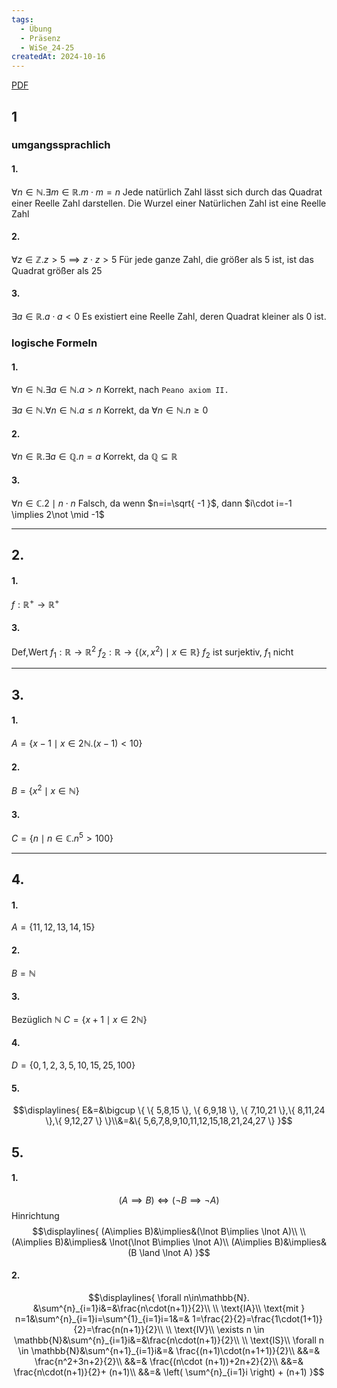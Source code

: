 ```yaml
---
tags:
  - Übung
  - Präsenz
  - WiSe_24-25
createdAt: 2024-10-16
---
```

[PDF](Uebung_00.pdf)

## 1
### umgangssprachlich
#### 1.
$\forall n\in\mathbb{N}. \exists m\in\mathbb{R}. m\cdot m=n$
Jede natürlich Zahl lässt sich durch das Quadrat einer Reelle Zahl darstellen.
Die Wurzel einer Natürlichen Zahl ist eine Reelle Zahl

#### 2.
$\forall z\in\mathbb{Z}. z>5\implies z\cdot z>5$
Für jede ganze Zahl, die größer als $5$ ist, ist das Quadrat größer als $25$

#### 3.
$\exists a\in\mathbb{R}. a\cdot a<0$
Es existiert eine Reelle Zahl, deren Quadrat kleiner als $0$ ist.

### logische Formeln
#### 1.
$\forall n\in\mathbb{N}. \exists a\in\mathbb{N}. a>n$
Korrekt, nach `Peano axiom II.` 

$\exists a\in\mathbb{N}. \forall n\in\mathbb{N}. a\leq n$
Korrekt, da $\forall n\in\mathbb{N}. n\geq 0$
#### 2.
$\forall n\in\mathbb{R}. \exists a\in\mathbb{Q}. n=a$
Korrekt, da $\mathbb{Q}\subseteq \mathbb{R}$

#### 3.
$\forall n\in\mathbb{C}. 2\mid n\cdot n$
Falsch, da wenn $n=i=\sqrt{ -1 }$, dann $i\cdot i=-1 \implies 2\not \mid -1$

---
## 2.
#### 1.
$f:\mathbb{R}^+ \to \mathbb{R}^{+}$

#### 3.
Def,Wert $f_{1}: \mathbb{R}\to \mathbb{R}^2$
$f_{2}: \mathbb{R}\to \{ (x,x^{2})\mid x \in\mathbb{R} \}$
$f_{2}$ ist surjektiv, $f_{1}$ nicht

---
## 3.
#### 1.
$A=\{ x - 1\mid x \in 2\mathbb{N}. (x-1)<10 \}$

#### 2.
$B=\{ x^2 \mid x \in \mathbb{N} \}$

#### 3.
$C=\{ n \mid n \in \mathbb{C}. n^5 > 100 \}$

---
## 4.
#### 1.
$A =\{ 11,12,13,14,15 \}$

#### 2.
$B= \mathbb{N}$

#### 3.
Bezüglich $\mathbb{N}$
$C=\{ x+1 \mid x \in2\mathbb{N} \}$

#### 4.
$D=\{ 0,1,2,3,5,10,15,25,100 \}$

#### 5.
$$\displaylines{
E&=&\bigcup \{ \{ 5,8,15 \}, \{ 6,9,18 \}, \{ 7,10,21 \},\{ 8,11,24 \},\{ 9,12,27 \} \}\\&=&\{ 5,6,7,8,9,10,11,12,15,18,21,24,27 \}
}$$

## 5.
#### 1.
$$(A\implies B)\iff(\lnot B\implies \lnot A)$$
Hinrichtung
$$\displaylines{
(A\implies B)&\implies&(\lnot B\implies \lnot A)\\ \\
(A\implies B)&\implies& \lnot(\lnot B\implies \lnot A)\\
(A\implies B)&\implies& (B \land \lnot A)
}$$


#### 2.
$$\displaylines{
\forall n\in\mathbb{N}. &\sum^{n}_{i=1}i&=&\frac{n\cdot(n+1)}{2}\\ \\
\text{IA}\\
\text{mit } n=1&\sum^{n}_{i=1}i=\sum^{1}_{i=1}i=1&=& 1=\frac{2}{2}=\frac{1\cdot(1+1)}{2}=\frac{n(n+1)}{2}\\ \\
\text{IV}\\
\exists n \in \mathbb{N}&\sum^{n}_{i=1}i&=&\frac{n\cdot(n+1)}{2}\\ \\
\text{IS}\\
\forall n \in \mathbb{N}&\sum^{n+1}_{i=1}i&=& \frac{(n+1)\cdot(n+1+1)}{2}\\
&&=& \frac{n^2+3n+2}{2}\\
&&=& \frac{(n\cdot (n+1))+2n+2}{2}\\
&&=& \frac{n\cdot(n+1)}{2}+ (n+1)\\
&&=& \left( \sum^{n}_{i=1}i \right) + (n+1)
}$$
